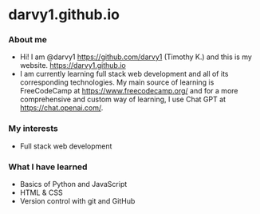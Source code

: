 # darvy1.github.io

### About me
* Hi! I am @darvy1 https://github.com/darvy1 (Timothy K.) and this is my website. https://darvy1.github.io
* I am currently learning full stack web development and all of its corresponding technologies. My main source of learning is FreeCodeCamp at https://www.freecodecamp.org/ and for  a more comprehensive and custom way of learning, I use Chat GPT at https://chat.openai.com/.

### My interests
* Full stack web development

### What I have learned
* Basics of Python and JavaScript
* HTML & CSS
* Version control with git and GitHub